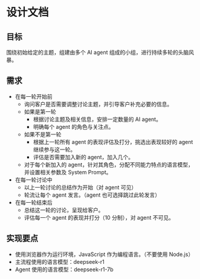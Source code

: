 # 设计文档

## 目标

围绕初始给定的主题，组建由多个 AI agent 组成的小组，进行持续多轮的头脑风暴。

## 需求

- 在每一轮开始前
  - 询问客户是否需要调整讨论主题，并引导客户补充必要的信息。
  - 如果是第一轮
    - 根据讨论主题及相关信息，安排一定数量的 AI agent。
    - 明确每个 agent 的角色与关注点。
  - 如果不是第一轮
    - 根据上一轮所有 agent 的表现评估及打分，挑选出表现较好的 agent 继续参与这一轮。
    - 评估是否需要加入新的 agent，加入几个。
  - 对于每个新加入的 agent，针对其角色，分配不同能力特点的语言模型，并设置相关参数及 System Prompt。
- 在每一轮讨论中
  - 以上一轮讨论的总结作为开始（对 agent 可见）
  - 轮流让每个 agent 发言。（agent 也可选择跳过此轮发言）
- 在每一轮结束后
  - 总结这一轮的讨论，呈现给客户。
  - 评估每一个 agent 的表现并打分（10 分制），对 agent 不可见。

## 实现要点

- 使用浏览器作为运行环境，JavaScript 作为编程语言。（不要使用 Node.js）
- 主流程使用的语言模型：deepseek-r1
- Agent 使用的语言模型：deepseek-r1-7b
